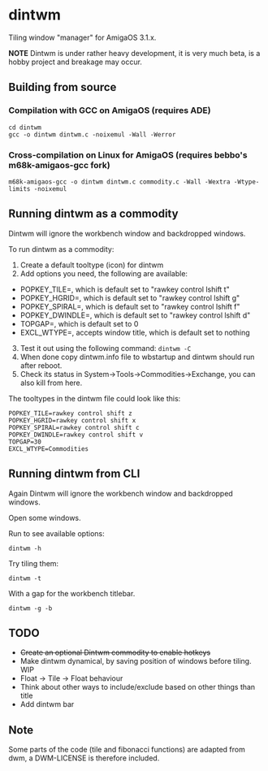 # dintwm

Tiling window "manager" for AmigaOS 3.1.x.

**NOTE**
Dintwm is under rather heavy development, it is very much beta, is a hobby project and breakage may occur.

## Building from source

### Compilation with GCC on AmigaOS (requires ADE)
```
cd dintwm
gcc -o dintwm dintwm.c -noixemul -Wall -Werror
```

### Cross-compilation on Linux for AmigaOS (requires bebbo's m68k-amigaos-gcc fork)
```
m68k-amigaos-gcc -o dintwm dintwm.c commodity.c -Wall -Wextra -Wtype-limits -noixemul
```

## Running dintwm as a commodity

Dintwm will ignore the workbench window and backdropped windows.

To run dintwm as a commodity:

1. Create a default tooltype (icon) for dintwm
2. Add options you need, the following are available:
  * POPKEY\_TILE=, which is default set to "rawkey control lshift t"
  * POPKEY\_HGRID=, which is default set to "rawkey control lshift g"
  * POPKEY\_SPIRAL=, which is default set to "rawkey control lshift f"
  * POPKEY\_DWINDLE=, which is default set to "rawkey control lshift d"
  * TOPGAP=, which is default set to 0
  * EXCL\_WTYPE=, accepts window title, which is default set to nothing
3. Test it out using the following command: ```dintwm -C```
4. When done copy dintwm.info file to wbstartup and dintwm should run after reboot.
5. Check its status in System->Tools->Commodities->Exchange, you can also kill from here.

The tooltypes in the dintwm file could look like this:  
```
POPKEY_TILE=rawkey control shift z
POPKEY_HGRID=rawkey control shift x
POPKEY_SPIRAL=rawkey control shift c
POPKEY_DWINDLE=rawkey control shift v
TOPGAP=30
EXCL_WTYPE=Commodities
```

## Running dintwm from CLI

Again Dintwm will ignore the workbench window and backdropped windows.

Open some windows.

Run to see available options:
```
dintwm -h
```

Try tiling them:
```
dintwm -t
```

With a gap for the workbench titlebar.
```
dintwm -g -b
``` 

## TODO

- ~~Create an optional Dintwm commodity to enable hotkeys~~
- Make dintwm dynamical, by saving position of windows before tiling. WIP
- Float -> Tile -> Float behaviour
- Think about other ways to include/exclude based on other things than title
- Add dintwm bar

## Note

Some parts of the code (tile and fibonacci functions) are adapted from dwm, a DWM-LICENSE is therefore included. 
